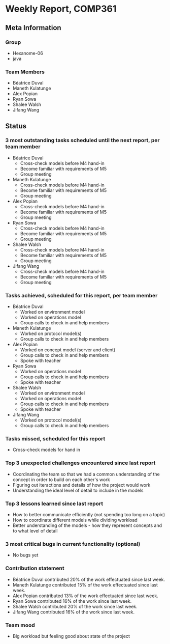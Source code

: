 # Weekly Report, COMP361

## Meta Information

### Group

 * Hexanome-06
 * java

### Team Members

 * Béatrice Duval
 * Maneth Kulatunge
 * Alex Popian
 * Ryan Sowa
 * Shalee Walsh
 * Jifang Wang

## Status
 

### 3 most outstanding tasks scheduled until the next report, per team member

 * Béatrice Duval
   * Cross-check models before M4 hand-in
   * Become familiar with requirements of M5
   * Group meeting
 * Maneth Kulatunge
   * Cross-check models before M4 hand-in
   * Become familiar with requirements of M5
   * Group meeting
 * Alex Popian
   * Cross-check models before M4 hand-in
   * Become familiar with requirements of M5
   * Group meeting
 * Ryan Sowa 
   * Cross-check models before M4 hand-in
   * Become familiar with requirements of M5
   * Group meeting
 * Shalee Walsh
   * Cross-check models before M4 hand-in
   * Become familiar with requirements of M5
   * Group meeting
 * Jifang Wang
   * Cross-check models before M4 hand-in
   * Become familiar with requirements of M5
   * Group meeting

### Tasks achieved, scheduled for this report, per team member

 * Béatrice Duval
   * Worked on environment model
   * Worked on operations model
   * Group calls to check in and help members
 * Maneth Kulatunge
   * Worked on protocol model(s)
   * Group calls to check in and help members
 * Alex Popian
   * Worked on concept model (server and client)
   * Group calls to check in and help members
   * Spoke with teacher
 * Ryan Sowa
   * Worked on operations model
   * Group calls to check in and help members
   * Spoke with teacher
 * Shalee Walsh
   * Worked on environment model
   * Worked on operations model
   * Group calls to check in and help members
   * Spoke with teacher
 * Jifang Wang
   * Worked on protocol model(s)
   * Group calls to check in and help members

### Tasks missed, scheduled for this report

 * Cross-check models for hand in

### Top 3 unexpected challenges encountered since last report

 * Coordinating the team so that we had a common understanding of the concept in order to build on each other's work
 * Figuring out iteractions and details of how the project would work
 * Understanding the ideal level of detail to include in the models

### Top 3 lessons learned since last report

 * How to better communicate efficiently (not spending too long on a topic)
 * How to coordinate different models while dividing workload
 * Better understanding of the models - how they represent concepts and to what level of detail


### 3 most critical bugs in current functionality (optional)

 * No bugs yet

### Contribution statement

 * Béatrice Duval contributed 20% of the work effectuated since last week.
 * Maneth Kulatunge contributed 15% of the work effectuated since last week.
 * Alex Popian contributed 13% of the work effectuated since last week.
 * Ryan Sowa contributed 16% of the work since last week.
 * Shalee Walsh contributed 20% of the work since last week.
 * Jifang Wang contributed 16% of the work since last week.

### Team mood

 * Big workload but feeling good about state of the project

